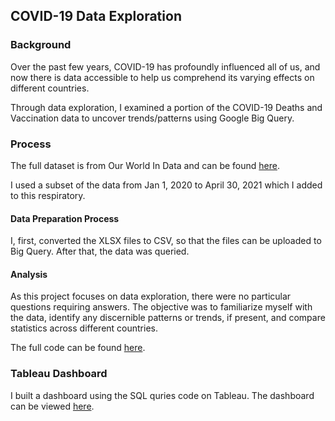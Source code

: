 ## COVID-19 Data Exploration 

### Background 
Over the past few years, COVID-19 has profoundly influenced all of us, and now there is data accessible to help us comprehend its varying effects on different countries.

Through data exploration, I examined a portion of the COVID-19 Deaths and Vaccination data to uncover trends/patterns using Google Big Query. 

### Process

The full dataset is from Our World In Data and can be found [here](https://ourworldindata.org/covid-deaths). 

I used a subset of the data from Jan 1, 2020 to April 30, 2021 which I added to this respiratory. 

#### Data Preparation Process 

I, first, converted the XLSX files to CSV, so that the files can be uploaded to Big Query. After that, the data was queried. 

#### Analysis 

As this project focuses on data exploration, there were no particular questions requiring answers. The objective was to familiarize myself with the data, identify any discernible patterns or trends, if present, and compare statistics across different countries.

The full code can be found [here](https://github.com/indu-sen/Portfolio-Projects/blob/main/SQL/COVID/Code).

### Tableau Dashboard

I built a dashboard using the SQL quries code on Tableau. The dashboard can be viewed [here](https://public.tableau.com/app/profile/indu.sen1237/viz/COVIDDashboard_17030952249320/Dashboard1). 



